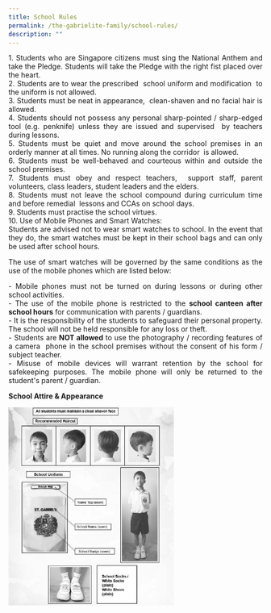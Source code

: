 ```yaml
---
title: School Rules
permalink: /the-gabrielite-family/school-rules/
description: ""
---
```

<p align="justify"> 
1. Students who are Singapore citizens must sing the National Anthem and take the Pledge. Students will take the Pledge with the right fist placed over the heart. <br>2. Students are to wear the prescribed &nbsp;school uniform and modification &nbsp;to the uniform is not allowed. <br>3. Students must be neat in appearance, &nbsp;clean-shaven and no facial hair is allowed. <br> 4. Students should not possess any personal sharp-pointed / sharp-edged tool (e.g. penknife) unless they are issued and supervised &nbsp;by teachers during lessons. <br>5. Students must be quiet and move around the school premises in an orderly manner at all times. No running along the corridor &nbsp;is allowed. <br> 6. Students must be well-behaved and courteous within and outside the school premises.&nbsp;<br> 7. Students must obey and respect teachers, &nbsp;support staff, parent volunteers, class leaders, student leaders and the elders. <br> 8. Students must not leave the school compound&nbsp;during curriculum time and before remedial &nbsp;lessons and CCAs on school days.&nbsp; &nbsp;  <br> 9. Students must practise the school virtues. <br> 10. Use of Mobile Phones and Smart Watches:  <br>Students are advised not to wear smart watches to school. In the event that they do, the smart watches must be kept in their school bags and can only be used after school hours.  </p>

<p align="justify">
The use of smart watches will be governed by the same conditions as the use of the mobile phones which are listed below:  
</p>


<p align="justify">
- Mobile phones must not be turned on during lessons or during other school activities.<br> - The use of the mobile phone is restricted to the&nbsp;<b>school canteen after school hours</b>&nbsp;for communication with parents / guardians. <br> - It is the responsibility of the students to safeguard their personal property. The school will not be held responsible for any loss or theft. <br> - Students are&nbsp;<b>NOT allowed</b>&nbsp;to use the photography / recording features of a camera&nbsp; phone in the school premises without the consent of his form / subject teacher. <br> - Misuse of mobile devices will warrant retention by the school for safekeeping purposes. The mobile phone will only be returned to the student's parent / guardian.</p>

**School Attire &amp; Appearance**

<img src="/images/2023%20attire.jpeg" style="width:65%">

